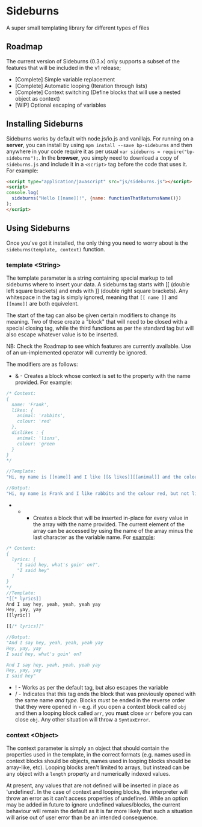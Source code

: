 # Sideburns
A super small templating library for different types of files

## Roadmap
The current version of Sideburns (0.3.x) only supports a subset of the features that will be included in the v1 release;

* [Complete] Simple variable replacement
* [Complete] Automatic looping (Iteration through lists)
* [Complete] Context switching (Define blocks that will use a nested object as context)
* [WIP] Optional escaping of variables

## Installing Sideburns
Sideburns works by default with node.js/io.js and vanillajs. For running on a **server**, you can install by using `npm install --save bp-sideburns` and then anywhere in your code require it as per usual `var sideburns = require("bp-sideburns");`. In the **browser**, you simply need to download a copy of `sideburns.js` and include it in a `<script>` tag before the code that uses it. For example:
```html
<script type="application/javascript" src="js/sideburns.js"></script>
<script>
console.log(
  sideburns("Hello [[name]]!", {name: functionThatReturnsName()})
);
</script>
```

## Using Sideburns
Once you've got it installed, the only thing you need to worry about is the `sideburns(template, context)` function. 

### template \<String\>
The template parameter is a string containing special markup to tell sideburns where to insert your data. A sideburns tag starts with \[\[ (double left square brackets) and ends with ]] (double right square brackets). Any whitespace in the tag is simply ignored, meaning that `[[ name ]]` and `[[name]]` are both equivelent.

The start of the tag can also be given certain modifiers to change its meaning. Two of these create a "block" that will need to be closed with a special closing tag, while the third functions as per the standard tag but will also escape whatever value is to be inserted.

NB: Check the Roadmap to see which features are currently available. Use of an un-implemented operator will currently be ignored.

The modifiers are as follows:

* & - Creates a block whose context is set to the property with the name provided. For example:
```javascript
/* Context: 
{
  name: 'Frank',
  likes: {
    animal: 'rabbits',
    colour: 'red'
  },
  dislikes : {
    animal: 'lions',
    colour: 'green
  }
}
*/

//Template:
"Hi, my name is [[name]] and I like [[& likes]][[animal]] and the colour [[colour]][[/& likes]], but not [[& dislikes]][[animal]] or the colour [[colour]][[/&dislikes]]!"

//Output:
"Hi, my name is Frank and I like rabbits and the colour red, but not lions or the colour green!"
```

* * - Creates a block that will be inserted in-place for every value in the array with the name provided. The current element of the array can be accessed by using the name of the array minus the last character as the variable name. For [example](https://www.youtube.com/watch?v=ZZ5LpwO-An4):
```javascript
/* Context:
{
  lyrics: [
    "I said hey, what's goin' on?",
    "I said hey"
  ]
}
*/
//Template:
"[[* lyrics]]
And I say hey, yeah, yeah, yeah yay
Hey, yay, yay
[[lyric]]

[[/* lyrics]]"

//Output:
"And I say hey, yeah, yeah, yeah yay
Hey, yay, yay
I said hey, what's goin' on?

And I say hey, yeah, yeah, yeah yay
Hey, yay, yay
I said hey"
```

* ! - Works as per the default tag, but also escapes the variable
* / - Indicates that this tag ends the block that was previously opened with the same name _and type_. Blocks _must_ be ended in the reverse order that they were opened in - e.g. if you open a context block called `obj` and then a looping block called `arr`, you **must** close `arr` before you can close `obj`. Any other situation will throw a `SyntaxError`.

### context \<Object\>
The context parameter is simply an object that should contain the properties used in the template, in the correct formats (e.g. names used in context blocks should be objects, names used in looping blocks should be array-like, etc). Looping blocks aren't limited to arrays, but instead can be any object with a `length` property and numerically indexed values.

At present, any values that are not defined will be inserted in place as 'undefined'. In the case of context and looping blocks, the interpreter will throw an error as it can't access properties of undefined. While an option may be added in future to ignore undefined values/blocks, the current behaviour will remain the default as it is far more likely that such a situation will arise out of user error than be an intended consequence. 
